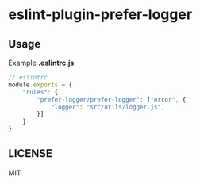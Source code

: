 # eslint-plugin-prefer-logger

## Usage 

Example **.eslintrc.js**

```js
// eslintrc
module.exports = {
    "rules": {
        "prefer-logger/prefer-logger": ["error", {
            "logger": "src/utils/logger.js",
        }]
    }
}
```


## LICENSE

MIT
